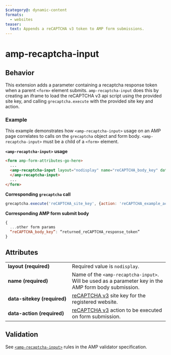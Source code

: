 ```yaml
---
$category@: dynamic-content
formats:
  - websites
teaser:
  text: Appends a reCAPTCHA v3 token to AMP form submissions.
---
```


<!---
Copyright 2018 The AMP HTML Authors. All Rights Reserved.

Licensed under the Apache License, Version 2.0 (the "License");
you may not use this file except in compliance with the License.
You may obtain a copy of the License at

http://www.apache.org/licenses/LICENSE-2.0

Unless required by applicable law or agreed to in writing, software
distributed under the License is distributed on an "AS-IS" BASIS,
WITHOUT WARRANTIES OR CONDITIONS OF ANY KIND, either express or implied.
See the License for the specific language governing permissions and
limitations under the License.
-->

# amp-recaptcha-input

## Behavior

This extension adds a parameter containing a recaptcha response token when a parent `<form>` element submits. `amp-recaptcha-input` does this by creating an iframe to load the reCAPTCHA v3 api script using the provided site key, and calling `grecaptcha.execute` with the provided site key and action.

### Example

This example demonstrates how `<amp-recaptcha-input>` usage on an AMP page correlates to calls on the `grecaptcha` object and form body. `<amp-recaptcha-input>` must be a child of a `<form>` element.

**`<amp-recaptcha-input>` usage**

```html
<form amp-form-attributes-go-here>
  ...
  <amp-recaptcha-input layout="nodisplay" name="reCAPTCHA_body_key" data-sitekey=”reCAPTCHA_site_key" data-action="reCAPTCHA_example_action">
  </amp-recaptcha-input>
  ...
</form>
```

**Corresponding `grecaptcha` call**

```js
grecaptcha.execute('reCAPTCHA_site_key', {action: 'reCAPTCHA_example_action'});
```

**Corresponding AMP form submit body**

```js
{
  ...other form params
  “reCAPTCHA_body_key”: “returned_reCAPTCHA_response_token”
}
```

## Attributes

<table>
  <tr>
    <td width="40%"><strong>layout (required)</strong></td>
    <td>Required value is <code>nodisplay</code>.
</td>
  </tr>
  <tr>
    <td width="40%"><strong>name (required)</strong></td>
    <td>Name of the <code>&lt;amp-recaptcha-input&gt;</code>. Will be used as a parameter key in the AMP form body submission.</td>
  </tr>
  <tr>
    <td width="40%"><strong>data-sitekey (required)</strong></td>
    <td><a href="https://developers.google.com/recaptcha/docs/v3">reCAPTCHA v3</a> site key for the registered website.</td>
  </tr>
  <tr>
    <td width="40%"><strong>data-action (required)</strong></td>
    <td><a href="https://developers.google.com/recaptcha/docs/v3">reCAPTCHA v3</a> action to be executed on form submission.</td>
  </tr>
</table>

## Validation

See [`<amp-recaptcha-input>`](https://github.com/ampproject/amphtml/blob/master/extensions/amp-recaptcha-input/validator-amp-recaptcha-input.protoascii) rules in the AMP validator specification.
